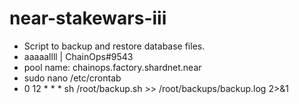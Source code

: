 # near-stakewars-iii
* Script to backup and restore database files.
* aaaaallll | ChainOps#9543
* pool name: chainops.factory.shardnet.near
* sudo nano /etc/crontab
* 0  12 *  *  * sh /root/backup.sh >> /root/backups/backup.log 2>&1
